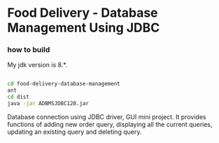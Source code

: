 Food Delivery - Database Management Using JDBC
=======================================
### how to build

My jdk version is 8.*.
```bash

cd food-delivery-database-management
ant 
cd dist
java -jar ADBMSJDBC120.jar
```

Database connection using JDBC driver, GUI mini project. It provides functions of adding new order query,  displaying all the current queries, updating an existing query and deleting query.
